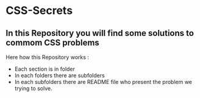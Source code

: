# CSS-Secrets
## In this Repository you will find some solutions to commom CSS problems
Here how this Repository works :
* Each section is in folder
* In each folders there are subfolders
* In each subfolders there are README file who present the problem we trying to solve.
